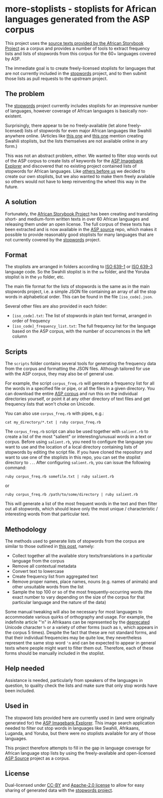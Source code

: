 # more-stoplists - stoplists for African languages generated from the ASP corpus

This project uses the [source texts provided by the African Storybook Project](https://github.com/global-asp/asp-source) as a corpus and provides a number of tools to extract frequency lists and lists of stopwords from this corpus for the 60+ languages covered by ASP.

The immediate goal is to create freely-licensed stoplists for languages that are not currently included in the [stopwords](https://github.com/6/stopwords) project, and to then submit those lists as pull requests to the upstream project.

## The problem

The [stopwords](https://github.com/6/stopwords) project currently includes stoplists for an impressive number of languages, however coverage of African languages is basically non-existent.

Surprisingly, there appear to be no freely-available (let alone freely-licensed) lists of stopwords for even major African languages like Swahili anywhere online. (Articles like [this one](http://www.ihub.co.ke/blogs/18374) and [this one](http://www.ijcaonline.org/research/volume127/number16/tesha-2015-ijca-906707.pdf) mention creating Swahili stoplists, but the lists themselves are not available online in any form.)

This was not an abstract problem, either. We wanted to filter stop words out of the ASP corpus to create lists of keywords for the [ASP Imagebank Explorer](https://github.com/dohliam/imagebank-explorer) and discovered that no existing project contained lists of stopwords for African languages. Like [others before us](http://www.ihub.co.ke/blogs/18374) we decided to create our own stoplists, but we also wanted to make them freely available so others would not have to keep reinventing the wheel this way in the future.

## A solution
Fortunately, the [African Storybook Project](http://africanstorybook.org/) has been creating and translating short- and medium-form written texts in over 60 African languages and releasing them under an open license. The full corpus of these texts has been extracted and is now available in the [ASP source](https://github.com/global-asp/asp-source) repo, which makes it possible to provide reasonably good stoplists for many languages that are not currently covered by the [stopwords](https://github.com/6/stopwords) project.

## Format

The stoplists are arranged in folders according to [ISO 639-1](http://en.wikipedia.org/wiki/ISO_639-1) or [ISO 639-3](http://en.wikipedia.org/wiki/ISO_639-3) language code. So the Swahili stoplist is in the `sw` folder, and the Yoruba stoplist is in the `yo` folder, etc.

The main file format for the lists of stopwords is the same as in the main stopwords project, i.e. a simple JSON file containing an array of all the stop words in alphabetical order. This can be found in the file `[iso_code].json`.

Several other files are also provided in each folder:

* `[iso_code].txt`: The list of stopwords in plain text format, arranged in order of frequency
* `[iso_code]_frequency_list.txt`: The full frequency list for the language based on the ASP corpus, with the number of occurrences in the left column

## Scripts

The `scripts` folder contains several tools for generating the frequency data from the corpus and formatting the JSON files. Although tailored for use with the ASP corpus, they may also be of general use.

For example, the script `corpus_freq.rb` will generate a frequency list for all the words in a specified file or pipe, or all the files in a given directory. You can download the entire [ASP corpus](https://github.com/global-asp/asp-source) and run this on the individual directories yourself, or point it at any other directory of text files and get frequency lists that won't choke on Unicode.

You can also use `corpus_freq.rb` with pipes, e.g.:

    cat my_directory/*.txt | ruby corpus_freq.rb

The `corpus_freq.rb` script can also be used together with `salient.rb` to create a list of the most "salient" or interesting/unusual words in a text or corpus. Before using `salient.rb`, you need to configure the language you want to use and the location of a local directory containing lists of stopwords by editing the script file. If you have cloned the repository and want to use one of the stoplists in this repo, you can set the stoplist directory to `..`. After configuring `salient.rb`, you can issue the following command:

    ruby corpus_freq.rb somefile.txt | ruby salient.rb

or

    ruby corpus_freq.rb /path/to/some/directory | ruby salient.rb

This will generate a list of the most frequent words in the text and then filter out all stopwords, which should leave only the most unique / characteristic / interesting words from that particular text.

## Methodology

The methods used to generate lists of stopwords from the corpus are similar to those outlined in [this post](http://www.ihub.co.ke/blogs/18374), namely:

* Collect together all the available story texts/translations in a particular language from the corpus
* Remove all contextual metadata
* Convert text to lowercase
* Create frequency list from aggregated text
* Remove proper names, place names, nouns (e.g. names of animals) and other unsuitable words from the list
* Sample the top 100 or so of the most frequently-occurring words (the exact number to vary depending on the size of the corpus for that particular language and the nature of the data)

Some manual tweaking will also be necessary for most languages to accommodate various quirks of orthography and usage. For example, the indefinite article "'n" in Afrikaans can be represented by the [deprecated](http://unicode.org/udhr/n/notes_afr.html) Unicode character `ŉ` or a variety of other forms (such as `ǹ`, which appears in the corpus 5 times). Despite the fact that these are not standard forms, and that their individual frequencies may be quite low, they nevertheless represent the same stop word `'n` and can be expected to appear in general texts where people might want to filter them out. Therefore, each of these forms should be manually included in the stoplist.

## Help needed
Assistance is needed, particularly from speakers of the languages in question, to quality check the lists and make sure that only stop words have been included.

## Used in
The stopword lists provided here are currently used in (and were originally generated for) the [ASP Imagebank Explorer](https://global-asp.github.io/imagebank/). This image search application needed to filter out stop words in languages like Swahili, Afrikaans, Luganda, and Yoruba, but there were no stoplists available for any of those languages.

This project therefore attempts to fill in the gap in language coverage for African language stop lists by using the freely-available and open-licensed [ASP Source](https://github.com/global-asp/asp-source) project as a corpus.

## License
Dual-licensed under [CC-BY](https://creativecommons.org/licenses/by/3.0/) and [Apache-2.0 license](http://www.apache.org/licenses/LICENSE-2.0) to allow for easy sharing of generated data with the [stopwords project](https://github.com/6/stopwords).
